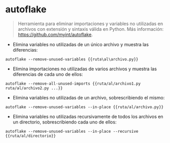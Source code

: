 # autoflake

> Herramienta para eliminar importaciones y variables no utilizadas en archivos con extensión y sintaxis válida en Python.
> Más información: <https://github.com/myint/autoflake>.

- Elimina variables no utilizadas de un único archivo y muestra las diferencias:

`autoflake --remove-unused-variables {{ruta\al\archivo.py}}`

- Elimina importaciones no utilizadas de varios archivos y muestra las diferencias de cada uno de ellos:

`autoflake --remove-all-unused-imports {{ruta/al/archivo1.py ruta/al/archivo2.py ...}}`

- Elimina variables no utilizadas de un archivo, sobrescribiendo el mismo:

`autoflake --remove-unused-variables --in-place {{ruta/al/archivo.py}}`

- Elimina variables no utilizadas recursivamente de todos los archivos en un directorio, sobrescribiendo cada uno de ellos:

`autoflake --remove-unused-variables --in-place --recursive {{ruta/al/directorio}}`
